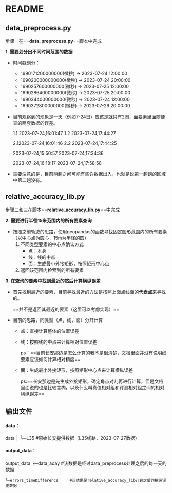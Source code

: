 # README

## data_preprocess.py

步骤一在==**data_preprocess.py**==脚本中完成

**1.  需要划分出不同时间范围的数据**

- 时间戳划分：
  - 1690171200000000(微秒) -> 2023-07-24 12:00:00
  - 1690200000000000(微秒) -> 2023-07-24 20:00:00
  - 1690257600000000(微秒) -> 2023-07-25 12:00:00
  - 1690286400000000(微秒) -> 2023-07-25 20:00:00
  - 1690344000000000(微秒) -> 2023-07-24 12:00:00
  - 1690372800000000(微秒) -> 2023-07-26 20:00:00

- 目前观察到的现象是一天（例如7-24日）应该是就只有2圈，面要素里面随便查的两套数据的误差。

  1.1 2023-07-24,16:01:47
  1.2 2023-07-24,17:44:27

  

  2.12023-07-24,16:01:46
  2.2 2023-07-24,17:44:25
  
  2023-07-24,15:50:57
  2023-07-24,17:34:36
  
  2023-07-24,16:18:17
  2023-07-24,17:58:58

- 需要注意的是，目前两趟之间可能有些许数据出入，也就是说第一趟跑的区域中第二趟没有。

## relative_accuracy_lib.py


步骤二和三在脚本==**relative_accuracy_lib.py**==中完成

**2. 需要进行半径15米范围内的所有要素查询**

- 按照之前轨迹的思路，使用geopandas的函数寻找固定圆形范围内的所有要素（以中心点为圆心，15m为半径的圆）
  1. 不同类型要素的中心点确认方式
     - 点：本身
     - 线：线的中点
     - 面：生成最小外接矩形，按照矩形中心点
  2. 返回该范围内检索到的所有要素

**3. 在查询的要素中找到最近的然后计算横纵误差**

- 首先找到最近的要素，目前寻找最近的方法是按照上面点线面的**代表点**来寻找的。

  ==并不是返回其最近的要素（这里可以考虑实现）==

- 目前的思路，同类型（点，线，面）分开计算

  - 点：直接计算整体的位置误差

  - 线：按照线的中点来计算相对位置误差

    ps：==目前长安那边是怎么计算的我不是很清楚，文档里面并没有说明线要素应该如何计算相对精度==

  - 面：生成最小外接矩形，按照矩形中心点来计算横纵误差

    ps:==长安那边是先生成外接矩形，确定角点对儿再进行计算，但是文档里面说的也是比较含糊，以及什么叫真值相对组和评测相对组之间的相对横纵误差==

## 输出文件

#### data：

data
│  └─L35									#原始长安提供数据（L35线路，2023-07-27数据）

#### output_data：

output_data 
    ├─data_aday  						#该数据是经过data_preprocess处理之后的每一天的数据
    
    └─errors_timeDifference 	#该结果是relative_accuracy_lib计算之后的横纵误差数据
